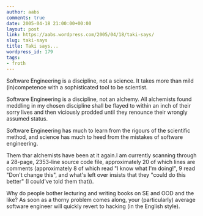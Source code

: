 ```yaml
---
author: aabs
comments: true
date: 2005-04-18 21:00:00+00:00
layout: post
link: https://aabs.wordpress.com/2005/04/18/taki-says/
slug: taki-says
title: Taki says...
wordpress_id: 179
tags:
- froth
---
```


Software Engineering is a discipline, not a science. It takes more than mild (in)competence with a sophisticated tool to be scientist.

Software Engineering is a discipline, not an alchemy. All alchemists found meddling in my chosen discipline shall be flayed to within an inch of their sorry lives and then viciously prodded until they renounce their wrongly assumed status.

Software Engineering has much to learn from the rigours of the scientific method, and science has much to heed from the mistakes of software engineering.

Them thar alchemists have been at it again.I am currently scanning through a 28-page, 2353-line source code file, approximately 20 of which lines are comments (approximately 8 of which read "I know what I'm doing!", 9 read "Don't change this", and what's left over insists that they "could do this better" (I could've told them that)).

Why do people bother lecturing and writing books on SE and OOD and the like? As soon as a thorny problem comes along, your (particularly) average software engineer will quickly revert to hacking (in the English style).
